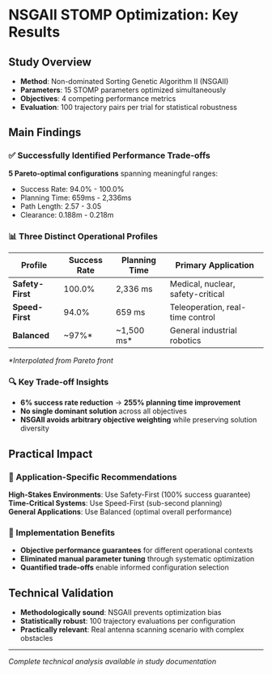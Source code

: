 # NSGAII STOMP Optimization: Key Results

## Study Overview
- **Method**: Non-dominated Sorting Genetic Algorithm II (NSGAII)
- **Parameters**: 15 STOMP parameters optimized simultaneously  
- **Objectives**: 4 competing performance metrics
- **Evaluation**: 100 trajectory pairs per trial for statistical robustness

## Main Findings

### ✅ Successfully Identified Performance Trade-offs
**5 Pareto-optimal configurations** spanning meaningful ranges:
- Success Rate: 94.0% - 100.0%
- Planning Time: 659ms - 2,336ms  
- Path Length: 2.57 - 3.05
- Clearance: 0.188m - 0.218m

### 📊 Three Distinct Operational Profiles

| Profile | Success Rate | Planning Time | Primary Application |
|---------|--------------|---------------|-------------------|
| **Safety-First** | 100.0% | 2,336 ms | Medical, nuclear, safety-critical |
| **Speed-First** | 94.0% | 659 ms | Teleoperation, real-time control |
| **Balanced** | ~97%* | ~1,500 ms* | General industrial robotics |

*\*Interpolated from Pareto front*

### 🔍 Key Trade-off Insights
- **6% success rate reduction** → **255% planning time improvement**
- **No single dominant solution** across all objectives
- **NSGAII avoids arbitrary objective weighting** while preserving solution diversity

## Practical Impact

### 🎯 Application-Specific Recommendations
**High-Stakes Environments**: Use Safety-First (100% success guarantee)  
**Time-Critical Systems**: Use Speed-First (sub-second planning)  
**General Applications**: Use Balanced (optimal overall performance)

### 🔧 Implementation Benefits
- **Objective performance guarantees** for different operational contexts
- **Eliminated manual parameter tuning** through systematic optimization
- **Quantified trade-offs** enable informed configuration selection

## Technical Validation
- **Methodologically sound**: NSGAII prevents optimization bias
- **Statistically robust**: 100 trajectory evaluations per configuration
- **Practically relevant**: Real antenna scanning scenario with complex obstacles

---

*Complete technical analysis available in study documentation*
